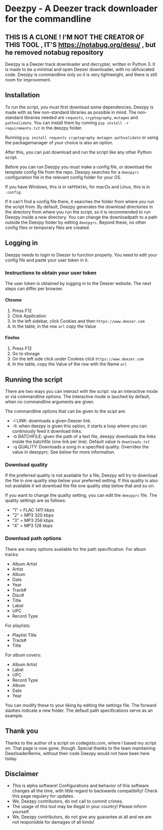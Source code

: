 # Deezpy - A Deezer track downloader for the commandline
## THIS IS A CLONE ! I'M NOT THE CREATOR OF THIS TOOL , IT'S https://notabug.org/desu/ , but he removed notabug repository

Deezpy is a Deezer track downloader and decrypter, written in Python 3.
It is made to be a minimal and open Deezer downloader, with no obfuscated code. Deezpy is commandline only so it is very lightweight, and there is still room for improvement.

## Installation
To run the script, you must first download some dependencies. Deezpy is made with as few non-standard libraries as possible in mind. The non-standard libraries needed are `requests`, `cryptography`, `mutagen` and `pathvalidate`.
You can install them by running `pip install -r requirements.txt` in the deezpy folder.

Running `pip install requests cryptography mutagen pathvalidate` or using the packagemanager of your choice is also an option.

After this, you can just download and run the script like any other Python script.

Before you can run Deezpy you must make a config file, or download the template config file from the repo. Deezpy searches for a `deezpyrc` configuration file in the relevant config folder for your OS.

If you have Windows, this is in `%APPDATA%`, for macOs and Linux, this is in `.config`.

If it can't find a config file there, it searches the folder from where you run the script from. By default, Deezpy generates the download directories in the directory from where you run the script, so it is recommended to run Deezpy inside a new directory. You can change the downloadpath to a path outside the Deezpy folder by editing `deezpyrc`. Beyond these, no other config files or temporary files are created.

## Logging in
Deezpy needs to login to Deezer to function properly. You need to edit your config file and paste your user token in it.

### Instructions to obtain your user token
The user token is obtained by logging in to the Deezer website. The next steps can differ per browser.

#### Chrome
1. Press F12
2. Click Application
3. In the left sidebar, click Cookies and then `https://www.deezer.com`
4. In the table, in the row `arl` copy the Value

#### Firefox
1. Press F12
2. Go to storage
3. On the left side click under Cookies click `https://www.deezer.com`
4. In the table, copy the Value of the row with the Name `arl`

## Running the script
There are two ways you can interact with the script: via an interactive mode or via commandline options.
The interactive mode is lauched by default, when no commandline arguments are given.

The commandline options that can be given to the scipt are:

- -l LINK: downloads a given Deezer link.
- -ll: when deezpy is given this option, it starts a loop where you can continously feed it download links.
- -b BATCHFILE: given the path of a text file, deezpy downloads the links inside the batchfile (one link per line). Default value is `downloads.txt`
- -q QUALITY: Downloads a song in a specified quality. Overrides the value in deezpyrc. See below for more information.

### Download quality
If the preferred quality is not available for a file, Deezpy will try to download the file in one quality step below your preferred setting. If this quality is also not available it wil download the file one quality step below that and so on.

If you want to change the quality setting, you can edit the `deezpyrc` file. The quality settings are as follows:
- "1" = FLAC 1411 kbps
- "2" = MP3 320 kbps
- "3" = MP3 256 kbps
- "4" = MP3 128 kbps

### Download path options
There are many options available for the path specification.
For album tracks:
- Album Artist
- Artist
- Album
- Date
- Year
- Track#
- Disc#
- Title
- Label
- UPC
- Record Type

For playlists:
- Playlist Title
- Track#
- Title

For album covers:
- Album Artist
- Label
- UPC
- Record Type
- Album
- Date
- Year

You can modify these to your liking by editing the settings file. The forward slashes indicate a new folder. The default path specifications serve as an example.

## Thank you
Thanks to the author of a script on codegists.com, where I based my script on. That page is now gone, though.
Special thanks to the team maintaining DeezloaderRemix, without their code Deezpy would not have been here today.

## Disclaimer
- This is alpha software! Configurations and behavior of this software changes all the time, with little regard to backwards compatibilty! Check this page regulary for updates.
- We, Deezpy contributors, do not call to commit crimes.
- The usage of this tool may be illegal in your country! Please inform yourself.
- We, Deezpy contributors, do not give any guarantee at all and we are not responsible for damages of all kinds!
